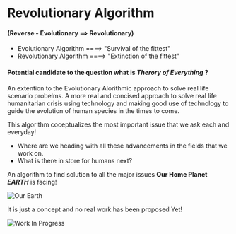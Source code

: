 # Revolutionary Algorithm
#### (Reverse - Evolutionary ==> Revolutionary)

+ Evolutionary Algorithm  ====> "Survival of the fittest"
+ Revolutionary Algorithm ====> "Extinction of the fittest"

#### Potential candidate to the question what is _Therory of Everything_ ?

An extention to the Evolutionary Alorithmic approach to solve real life scenario probelms.
A more real and concised approach to solve real life humanitarian crisis using technology and making good use of technology to guide the evolution of human species in the times to come.

This algorithm coceptualizes the most important issue that we ask each and everyday! 
+ Where are we heading with all these advancements in the fields that we work on.
+ What is there in store for humans next?

An algorithm to find solution to all the major issues **Our Home Planet** _**EARTH**_ is facing!

![Our Earth](http://i2.wp.com/geoithub.com/wp-content/uploads/2017/02/Untitled.png?resize=730%2C430)


It is just a concept and no real work has been proposed Yet!

![Work In Progress](http://www.public-domain-photos.com/free-cliparts-1-big/signs_and_symbols/other/m_tristan_le_toullec_01.png)

